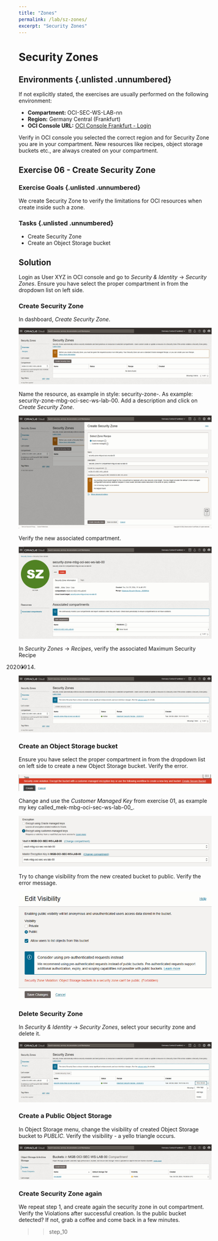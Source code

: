 ```yaml
---
title: "Zones"
permalink: /lab/sz-zones/
excerpt: "Security Zones"
---
```

<!-- markdownlint-disable MD024 -->
<!-- markdownlint-disable MD025 -->
<!-- markdownlint-disable MD033 -->
<!-- markdownlint-disable MD041 -->

# Security Zones

## Environments {.unlisted .unnumbered}

If not explicitly stated, the exercises are usually performed on the following
environment:

- **Compartment:** OCI-SEC-WS-LAB-nn
- **Region:** Germany Central (Frankfurt)
- **OCI Console URL:**
  <a href="https://console.eu-frankfurt-1.oraclecloud.com" target="_blank" rel="noopener">
  OCI Console Frankfurt - Login</a>

Verify in OCI console you selected the correct region and for Security Zone you are
in your compartment. New resources like recipes, object storage buckets etc.,
are always created on your compartment.

## Exercise 06 - Create Security Zone

### Exercise Goals {.unlisted .unnumbered}

We create Security Zone to verify the limitations for OCI resources when create
inside such a zone.

### Tasks {.unlisted .unnumbered}

- Create Security Zone
- Create an Object Storage bucket

## Solution

Login as User XYZ in OCI console and go to _Security & Identity_ ->
_Security Zones_. Ensure you have select the proper compartment in from the
dropdown list on left side.

### Create Security Zone

In dashboard, _Create Security Zone_.

![>> step_1](../../images/screenshot-security-zone_1.jpg)

Name the resource, as example in style: security-zone-<compartment name>. As
example: security-zone-mbg-oci-sec-ws-lab-00. Add a description and click on _Create Security Zone_.

![>> step_2](../../images/screenshot-security-zone_2.jpg)

Verify the new associated compartment.

![>> step_3](../../images/screenshot-security-zone_3.jpg)

In _Security Zones_ -> _Recipes_, verify the associated Maximum Security Recipe
- 20200914.

![>> step_4](../../images/screenshot-security-zone_4.jpg)

### Create an Object Storage bucket

Ensure you have select the proper compartment in from the dropdown list on left
side to create a new Object Storage bucket. Verify the error.

![>> step_5](../../images/screenshot-security-zone_5.jpg)

Change  and use the _Customer Managed Key_ from exercise 01, as example my key
called_mek-mbg-oci-sec-ws-lab-00_.

![>> step_6](../../images/screenshot-security-zone_6.jpg)

Try to change visibility from the new created bucket to public. Verify the error
message.

![>> step_7](../../images/screenshot-security-zone_7.jpg)

### Delete Security Zone

In _Security & Identity_ -> _Security Zones_, select your security zone and delete it.

![>> step_8](../../images/screenshot-security-zone_8.jpg)

### Create a Public Object Storage

In Object Storage menu, change the visibility of created Object Storage bucket
to _PUBLIC_. Verify the visibility - a yello triangle occurs.

![>> step_9](../../images/screenshot-security-zone_9.jpg)

### Create Security Zone again

We repeat step 1, and create again the security zone in out compartment. Verify
the Violations after successful creation. Is the public bucket detected? If not,
grab a coffee and come back in a few minutes.

>> step_10

